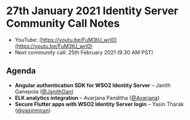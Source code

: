 # 27th January 2021 Identity Server Community Call Notes

-   YouTube: [https://youtu.be/FuM3tU_wrl0](https://youtu.be/FuM3tU_wrl0)
-   Next community call: 25th February 2021 (9.30 AM PST)

## Agenda

-   **Angular authentication SDK for WSO2 Identity Server** – Janith Ganepola ([@JanithGan](https://github.com/JanithGan))
-   **ELK analytics integration** – Avarjana Panditha ([@Avarjana](https://github.com/Avarjana))
-   **Secure Flutter apps with WSO2 Identity Server login** – Yasin Tharak ([@yasinmiran](https://github.com/yasinmiran))
 
 